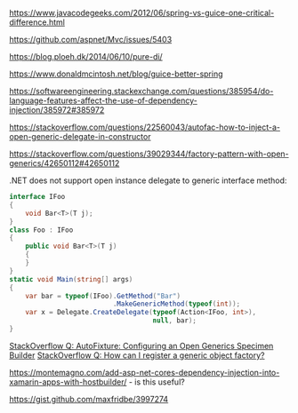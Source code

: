 https://www.javacodegeeks.com/2012/06/spring-vs-guice-one-critical-difference.html

https://github.com/aspnet/Mvc/issues/5403

https://blog.ploeh.dk/2014/06/10/pure-di/

https://www.donaldmcintosh.net/blog/guice-better-spring

https://softwareengineering.stackexchange.com/questions/385954/do-language-features-affect-the-use-of-dependency-injection/385972#385972

https://stackoverflow.com/questions/22560043/autofac-how-to-inject-a-open-generic-delegate-in-constructor

https://stackoverflow.com/questions/39029344/factory-pattern-with-open-generics/42650112#42650112

.NET does not support open instance delegate to generic interface method:
```csharp
interface IFoo
{
	void Bar<T>(T j);
}
class Foo : IFoo
{
	public void Bar<T>(T j)
	{
	}
}
static void Main(string[] args)
{
	var bar = typeof(IFoo).GetMethod("Bar")
						  .MakeGenericMethod(typeof(int));
	var x = Delegate.CreateDelegate(typeof(Action<IFoo, int>),
									null, bar);
}
```

[StackOverflow Q: AutoFixture: Configuring an Open Generics Specimen Builder](https://stackoverflow.com/q/10092446/1040437)
[StackOverflow Q: How can I register a generic object factory?](https://stackoverflow.com/questions/20209469/how-can-i-register-a-generic-object-factory)

https://montemagno.com/add-asp-net-cores-dependency-injection-into-xamarin-apps-with-hostbuilder/ - is this useful?

https://gist.github.com/maxfridbe/3997274

